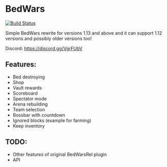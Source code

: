 # BedWars
[![Build Status](https://jenkins.mtorus.cz/job/BedWars/badge/icon)](https://jenkins.mtorus.cz/job/BedWars/)

Simple BedWars rewrite for versions 1.13 and above and it can support 1.12 versions and possibly older versions too!

Discord: https://discord.gg/VgrFUbV

## Features:
- Bed destroying
- Shop
- Vault rewards
- Scoreboard
- Spectator mode
- Arena rebuilding
- Team selection
- Bossbar with countdown
- Ignored blocks (example for farming)
- Keep inventory

## TODO:
- Other features of original BedWarsRel plugin
- API
